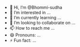 - 👋 Hi, I’m @Bhommi-sudha
- 👀 I’m interested in ...
- 🌱 I’m currently learning ...
- 💞️ I’m looking to collaborate on ...
- 📫 How to reach me ...
- 😄 Pronouns: ...
- ⚡ Fun fact: ...

<!---
Bhommi-sudha/Bhommi-sudha is a ✨ special ✨ repository because its `README.md` (this file) appears on your GitHub profile.
You can click the Preview link to take a look at your changes.
--->
